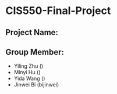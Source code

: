 # CIS550-Final-Project

## Project Name:

## Group Member:
   -  Yiling Zhu ()
   -  Minyi Hu ()
   -  Yida Wang ()
   -  Jinwei Bi (bijinwei)

## 
